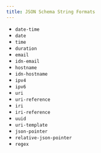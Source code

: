 ```yaml
---
title: JSON Schema String Formats
---
```

- `date-time`
- `date`
- `time`
- `duration`
- `email`
- `idn-email`
- `hostname`
- `idn-hostname`
- `ipv4`
- `ipv6`
- `uri`
- `uri-reference`
- `iri`
- `iri-reference`
- `uuid`
- `uri-template`
- `json-pointer`
- `relative-json-pointer`
- `regex`
